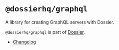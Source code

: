# `@dossierhq/graphql`

A library for creating GraphQL servers with Dossier.

`@dossierhq/graphql` is part of [Dossier](https://www.dossierhq.dev/).

- [Changelog](./CHANGELOG.md)
